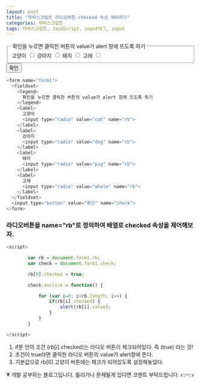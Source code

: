 ```yaml
---
layout: post
title: "자바스크립트 라디오버튼 checked 속성 제어하기"
categories: 자바스크립트
tags: 자바스크립트, JavaScript, input태그, input
---
```


<form name="form1">
  <fieldset>
    <legend>
      확인을 누르면 클릭한 버튼의 value가 alert 창에 뜨도록 하기
    </legend>
    <label>
      고양이
      <input type="radio" value="cat" name="rb">
    </label>
    <label>
      강아지
      <input type="radio" value="dog" name="rb">
    </label>
    <label>
      돼지
      <input type="radio" value="pig" name="rb">
    </label>
    <label>
      고래
      <input type="radio" value="whale" name="rb">
    </label>
  </fieldset>
  <input type="button" value="확인" name="check">
</form>

```javascript
<form name="form1">
  <fieldset>
    <legend>
      확인을 누르면 클릭한 버튼의 value가 alert 창에 뜨도록 하기
    </legend>
    <label>
      고양이
      <input type="radio" value="cat" name="rb">
    </label>
    <label>
      강아지
      <input type="radio" value="dog" name="rb">
    </label>
    <label>
      돼지
      <input type="radio" value="pig" name="rb">
    </label>
    <label>
      고래
      <input type="radio" value="whale" name="rb">
    </label>
  </fieldset>
  <input type="button" value="확인" name="check">
</form>
```
### 라디오버튼을 name="rb"로 정의하여 배열로 checked 속성을 제어해보자.

```javascript
<script>

        var rb = document.form1.rb;
        var check = document.form1.check;

        rb[0].checked = true;

        check.onclick = function() {

            for (var i=0; i<rb.length; i++) {
                if(rb[i].checked) {
                    alert(rb[i].value);
                }
            }
        }

</script>
```

1. if문 안의 조건 (rb[i].checked)는 라디오 버튼이 체크되어있다. 즉 (true) 라는 것!
2. 조건이 true라면 클릭한 라디오 버튼의 value가 alert창에 뜬다.
3. 기본값으로 rb[0] 고양이 버튼에는 체크가 되어있도록 설정해놓았다.

<div class="c1" id="c1"><span>💗 개발 공부하는 블로그입니다. 틀리거나 문제될게 있다면 코멘트 부탁드립니다. 👉👈</span></div>
